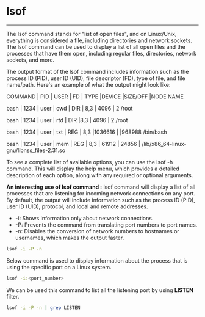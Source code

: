 # lsof
---------------------
The lsof command stands for "list of open files", and on Linux/Unix, everything is considered a file, including directories and network sockets. The lsof command can be used to display a list of all open files and the processes that have them open, including regular files, directories, network sockets, and more.

The output format of the lsof command includes information such as the process ID (PID), user ID (UID), file descriptor (FD), type of file, and file name/path. Here's an example of what the output might look like:

COMMAND |   PID     | USER | FD  |  TYPE    |DEVICE |SIZE/OFF   |NODE NAME

bash    |   1234    | user | cwd |   DIR    | 8,3   |   4096    |  2 /root

bash    |   1234    | user | rtd |   DIR    |8,3    |   4096    | 2 /root

bash    |    1234  |  user | txt  |  REG   | 8,3   |1036616 |   |968988 /bin/bash

bash    | 1234   | user | mem   | REG |  8,3 |   61912 | 24856 |  /lib/x86_64-linux-gnu/libnss_files-2.31.so



To see a complete list of available options, you can use the lsof -h command. This will display the help menu, which provides a detailed description of each option, along with any required or optional arguments.

**An interesting use of lsof command :**  lsof command will display a list of all processes that are listening for incoming network connections on any port. By default, the output will include information such as the process ID (PID), user ID (UID), protocol, and local and remote addresses. 
    
* -i: Shows information only about network connections.
* -P: Prevents the command from translating port numbers to port names.
* -n: Disables the conversion of network numbers to hostnames or usernames, which makes the output faster.

```sh
lsof -i -P -n
```
Below command is used to display information about the process that is using the specific port on a Linux system.

```sh
lsof -i:<port_number>
```
We can be used this command to list all the listening port by using **LISTEN** filter.  

```sh
lsof -i -P -n | grep LISTEN
```


